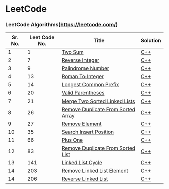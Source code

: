# LeetCode

### LeetCode Algorithms(https://leetcode.com/)

|Sr. No.|Leet Code No.|Title|Solution|
|---|---|---|---|
|1|1|[Two Sum](https://leetcode.com/problems/two-sum/)| [C++](./Solutions/twoSum.cpp)|
|2|7|[Reverse Integer](https://leetcode.com/problems/reverse-integer/)| [C++](./Solutions/reverseInteger.cpp)|
|3|9|[Palindrome Number](https://leetcode.com/problems/palindrome-number)| [C++](./Solutions/palindromeNumber.cpp)|
|4|13|[Roman To Integer](https://leetcode.com/problems/roman-to-integer)| [C++](./Solutions/romanToInteger.cpp)|
|5|14|[Longest Common Prefix](https://leetcode.com/problems/longest-common-prefix/)| [C++](./Solutions/longestCommonPrefix.cpp)|
|6|20|[Valid Parentheses](https://leetcode.com/problems/valid-parentheses/)| [C++](./Solutions/validParentheses.cpp)|
|7|21|[Merge Two Sorted Linked Lists](https://leetcode.com/problems/merge-two-sorted-lists/)| [C++](./Solutions/mergeTwoSortedLinkedLists.cpp)|
|8|26|[Remove Duplicate From Sorted Array](https://leetcode.com/problems/remove-duplicates-from-sorted-array/)| [C++](./Solutions/removeDuplicateFromSortedArray.cpp)|
|9|27|[Remove Element](https://leetcode.com/problems/remove-element/)| [C++](./Solutions/removeElement.cpp)|
|10|35|[Search Insert Position](https://leetcode.com/problems/search-insert-position/)| [C++](./Solutions/searchInsertPosition.cpp)|
|11|66|[Plus One](https://leetcode.com/problems/plus-one/)| [C++](./Solutions/plusOne.cpp)|
|12|83|[Remove Duplicate From Sorted List](https://leetcode.com/problems/remove-duplicates-from-sorted-list/)| [C++](./Solutions/removeDuplicateFromSortedList.cpp)|
|13|141|[Linked List Cycle](https://leetcode.com/problems/linked-list-cycle/)| [C++](./Solutions/linkedListCycle.cpp)|
|14|203|[Remove Linked List Element](https://leetcode.com/problems/remove-linked-list-elements/)| [C++](./Solutions/removeLinkedListElement.cpp)|
|14|206|[Reverse Linked List](https://leetcode.com/problems/reverse-linked-list/)| [C++](./Solutions/reverseLinkedList.cpp)|
